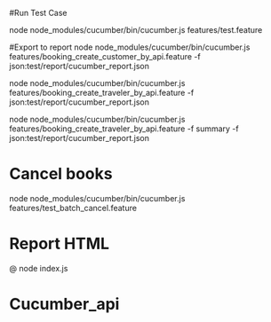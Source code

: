 #Run Test Case

node node_modules/cucumber/bin/cucumber.js features/test.feature

#Export to report
node node_modules/cucumber/bin/cucumber.js features/booking_create_customer_by_api.feature -f json:test/report/cucumber_report.json

node node_modules/cucumber/bin/cucumber.js features/booking_create_traveler_by_api.feature -f json:test/report/cucumber_report.json

node node_modules/cucumber/bin/cucumber.js features/booking_create_traveler_by_api.feature -f summary -f json:test/report/cucumber_report.json

# Cancel books

node node_modules/cucumber/bin/cucumber.js features/test_batch_cancel.feature

# Report HTML

@ node index.js

# Cucumber_api
